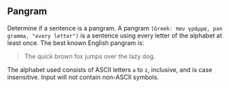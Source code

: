 ## Pangram

Determine if a sentence is a pangram. A pangram `(Greek: παν γράμμα, pan gramma, "every letter")` is a sentence using every letter of the alphabet at least once. The best known English pangram is:

> The quick brown fox jumps over the lazy dog.

The alphabet used consists of ASCII letters `a` to `z`, inclusive, and is case insensitive. Input will not contain non-ASCII symbols.